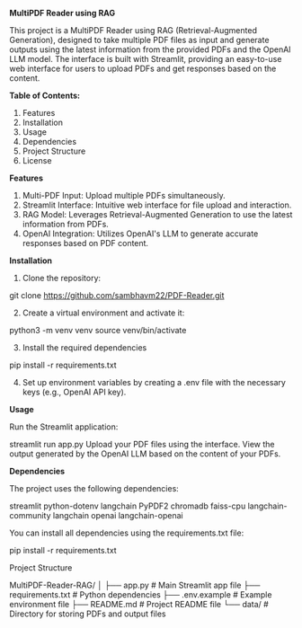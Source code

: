 **MultiPDF Reader using RAG**

This project is a MultiPDF Reader using RAG (Retrieval-Augmented Generation), designed to take multiple PDF files as input and generate outputs using the latest information from the provided PDFs and the OpenAI LLM model. The interface is built with Streamlit, providing an easy-to-use web interface for users to upload PDFs and get responses based on the content.

**Table of Contents:** 
1. Features
2. Installation
3. Usage
4. Dependencies
5. Project Structure
6. License

**Features**
1. Multi-PDF Input: Upload multiple PDFs simultaneously.
2. Streamlit Interface: Intuitive web interface for file upload and interaction.
3. RAG Model: Leverages Retrieval-Augmented Generation to use the latest information from PDFs.
4. OpenAI Integration: Utilizes OpenAI's LLM to generate accurate responses based on PDF content.

**Installation**

1. Clone the repository:

git clone https://github.com/sambhavm22/PDF-Reader.git


2. Create a virtual environment and activate it:


python3 -m venv venv
source venv/bin/activate

3. Install the required dependencies


pip install -r requirements.txt

4. Set up environment variables by creating a .env file with the necessary keys (e.g., OpenAI API key).

**Usage**

Run the Streamlit application:

streamlit run app.py
Upload your PDF files using the interface.
View the output generated by the OpenAI LLM based on the content of your PDFs.

**Dependencies**

The project uses the following dependencies:

streamlit
python-dotenv
langchain
PyPDF2
chromadb
faiss-cpu
langchain-community
langchain
openai
langchain-openai

You can install all dependencies using the requirements.txt file:

pip install -r requirements.txt

Project Structure

MultiPDF-Reader-RAG/
│
├── app.py              # Main Streamlit app file
├── requirements.txt    # Python dependencies
├── .env.example        # Example environment file
├── README.md           # Project README file
└── data/               # Directory for storing PDFs and output files

